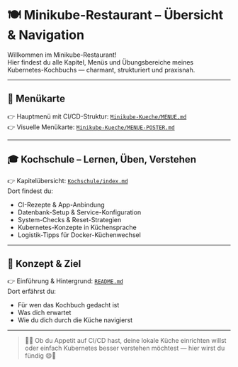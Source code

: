 [//]: # (docs/Minikube-Restaurant/index.md)
# 🍽️ Minikube-Restaurant – Übersicht & Navigation

Willkommen im Minikube-Restaurant!  
Hier findest du alle Kapitel, Menüs und Übungsbereiche meines Kubernetes-Kochbuchs — charmant, strukturiert und praxisnah.

---

## 📖 Menükarte

👉 Hauptmenü mit CI/CD-Struktur: [`Minikube-Kueche/MENUE.md`](Minikube-Kueche/MENUE.md)  
👉 Visuelle Menükarte: [`Minikube-Kueche/MENUE-POSTER.md`](Minikube-Kueche/MENUE-POSTER.md)

---

## 🎓 Kochschule – Lernen, Üben, Verstehen

👉 Kapitelübersicht: [`Kochschule/index.md`](Kochschule/index.md)  
Dort findest du:

- CI-Rezepte & App-Anbindung
- Datenbank-Setup & Service-Konfiguration
- System-Checks & Reset-Strategien
- Kubernetes-Konzepte in Küchensprache
- Logistik-Tipps für Docker-Küchenwechsel

---

## 📘 Konzept & Ziel

👉 Einführung & Hintergrund: [`README.md`](README.md)  
Dort erfährst du:

- Für wen das Kochbuch gedacht ist
- Was dich erwartet
- Wie du dich durch die Küche navigierst

---

> 👨‍🍳 Ob du Appetit auf CI/CD hast, deine lokale Küche einrichten willst oder einfach Kubernetes besser verstehen möchtest — hier wirst du fündig 😄🍲
